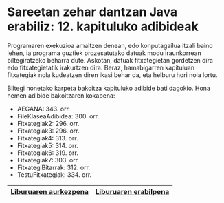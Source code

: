 # Sareetan zehar dantzan Java erabiliz: 12. kapituluko adibideak
Programaren exekuzioa amaitzen denean, edo konputagailua itzali baino lehen, ia programa guztiek prozesatutako datuak modu iraunkorrean biltegiratzeko beharra dute. Askotan, datuak fitxategietan gordetzen dira edo fitxategietatik irakurtzen dira. Beraz, hamabigarren kapituluan fitxategiak nola kudeatzen diren ikasi behar da, eta helburu hori nola lortu.

Biltegi honetako karpeta bakoitza kapituluko adibide bati dagokio. Hona hemen adibide bakoitzaren kokapena:

- AEGANA: 343. orr.
- FileKlaseaAdibidea: 300. orr.
- Fitxategiak2: 296. orr.
- Fitxategiak3: 296. orr.
- Fitxategiak4: 313. orr.
- Fitxategiak5: 314. orr.
- Fitxategiak6: 319. orr.
- Fitxategiak7: 303. orr.
- FitxategiBitarrak: 312. orr.
- TestuFitxategiak: 334. orr.

| [Liburuaren aurkezpena](https://youtu.be/b7Lp1WZJflE) | [Liburuaren erabilpena](https://youtu.be/xtkatKohanU) |
| ------------- | ------------- |
